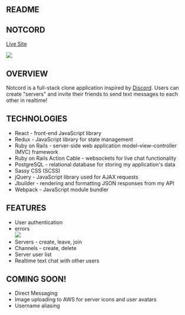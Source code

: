 ## README

## NOTCORD
[Live Site](https://notcord.herokuapp.com/)  
    
![](https://ibb.co/Fm9dhM1)

## OVERVIEW
Notcord is a full-stack clone application inspired by [Discord](https://discordapp.com/). Users can create "servers" and invite their friends to send text messages to each other in realtime!

## TECHNOLOGIES
* React - front-end JavaScript library
* Redux - JavaScript library for state management
* Ruby on Rails - server-side web application model–view–controller (MVC) framework
* Ruby on Rails Action Cable - websockets for live chat functionality
* PostgreSQL - relational database for storing my application's data
* Sassy CSS (SCSS)
* jQuery - JavaScript library used for AJAX requests
* Jbuilder - rendering and formatting JSON responses from my API
* Webpack - JavaScript module bundler

## FEATURES
* User authentication
* errors  
![](https://ibb.co/jk1GnFC)
* Servers - create, leave, join
* Channels - create, delete
* Server user list
* Realtime text chat with other users

## COMING SOON!
* Direct Messaging
* Image uploading to AWS for server icons and user avatars
* Username aliasing